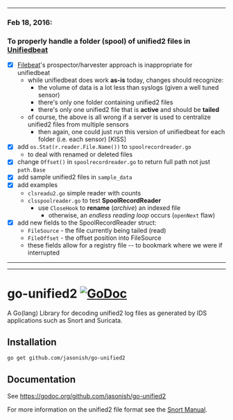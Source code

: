 ***

### Feb 18, 2016:

### To properly handle a folder (spool) of unified2 files in [Unifiedbeat](https://github.com/cleesmith/unifiedbeat)

* [x] [Filebeat](https://github.com/elastic/beats)'s prospector/harvester approach is inappropriate for unifiedbeat
  * while unifiedbeat does work **as-is** today, changes should recognize:
    * the volume of data is a lot less than syslogs (given a well tuned sensor)
    * there's only one folder containing unified2 files
    * there's only one unified2 file that is **active** and should be **tailed**
  * of course, the above is all wrong if a server is used to centralize unified2 files from multiple sensors
    * then again, one could just run this version of unifiedbeat for each folder (i.e. each sensor) [KISS]
* [x] add ```os.Stat(r.reader.File.Name())``` to ```spoolrecordreader.go```
  * to deal with renamed or deleted files
* [x] change ```Offset()``` in ```spoolrecordreader.go``` to return full path not just ```path.Base```
* [x] add sample unified2 files in ```sample_data```
* [x] add examples
  * ```clsreadu2.go``` simple reader with counts
  * ```clsspoolreader.go``` to test **SpoolRecordReader**
    * use ```CloseHook``` to **rename** (_archive_) an indexed file
      * otherwise, an _endless reading loop_ occurs (```openNext``` flaw)
* [x] add new fields to the SpoolRecordReader struct:
  * ```FileSource``` - the file currently being tailed (read)
  * ```FileOffset``` - the offset position into FileSource
  * these fields allow for a registry file -- to bookmark where we were if interrupted

***
***

# go-unified2 [![GoDoc](https://godoc.org/github.com/jasonish/go-unified2?status.png)](https://godoc.org/github.com/jasonish/go-unified2)

A Go(lang) Library for decoding unified2 log files as generated by IDS
applications such as Snort and Suricata.

## Installation

```
go get github.com/jasonish/go-unified2
```

## Documentation

See https://godoc.org/github.com/jasonish/go-unified2

For more information on the unified2 file format see the
[Snort Manual](http://manual.snort.org/node44.html).
